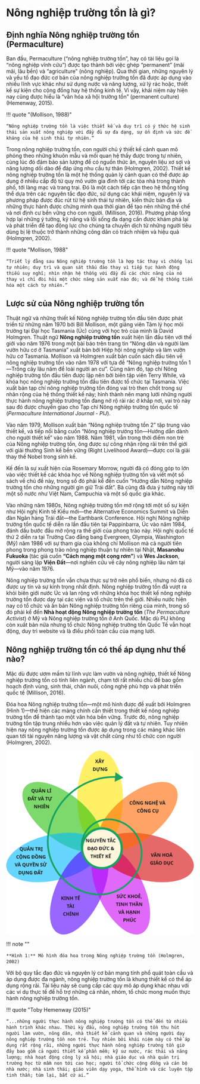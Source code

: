 # Nông nghiệp trường tồn là gì?

## Định nghĩa Nông nghiệp trường tồn (Permaculture)

Ban đầu, Permaculture (“nông nghiệp trường tồn”, hay có tài liệu gọi là “nông nghiệp vĩnh cửu”) được tạo thành bởi việc ghép “permanent” (mãi mãi, lâu bền) và “agriculture” (nông nghiệp). Qua thời gian, những nguyên lý và yếu tố đạo đức cơ bản của nông nghiệp trường tồn đã được áp dụng vào nhiều lĩnh vực khác như sử dụng nước và năng lượng, xử lý rác hoặc, thiết kế sự kiện cho cộng đồng hay hệ thống kinh tế. Vì vậy, khái niệm này hiện nay cũng được hiểu là “văn hóa xã hội trường tồn” (permanent culture) (Hemenway, 2015).

!!! quote "(Mollison, 1988)"

    “Nông nghiệp trường tồn là việc thiết kế và duy trì có ý thức hệ sinh thái sản xuất nông nghiệp với đầy đủ sự đa dạng, sự ổn định và sức đề kháng của hệ sinh thái tự nhiên.”

Trong nông nghiệp trường tồn, con người chủ ý thiết kế cảnh quan mô phỏng theo những khuôn mẫu và mối quan hệ thấy được trong tự nhiên, cùng lúc đó đảm bảo sản lượng để có nguồn thức ăn, nguyên liệu xơ sợi và năng lượng dồi dào để đáp ứng nhu cầu tự thân (Holmgren, 2002). Thiết kế nông nghiệp trường tồn là một hệ thống quản lý cảnh quan có thể được áp dụng ở nhiều cấp độ từ quy mô vườn gia đình tới các tòa nhà trong thành phố, tới làng mạc và trang trại. Đó là một cách tiếp cận theo hệ thống tổng thể dựa trên các nguyên tắc đạo đức, sử dụng các khái niệm, nguyên lý và phương pháp được đúc rút từ hệ sinh thái tự nhiên, kiến thức bản địa và những thực hành được chứng minh qua thời gian để tạo nên những thể chế và nơi định cư bền vững cho con người. (Millison, 2016). Phương pháp tổng hợp lại những ý tưởng, kỹ năng và lối sống đa dạng cần được khám phá lại và phát triển để tạo động lực cho chúng ta chuyển dịch từ những người tiêu dùng bị lệ thuộc trở thành những công dân có trách nhiệm và hiệu quả (Holmgren, 2002).

!!! quote "Mollison, 1988"

    “Triết lý đằng sau Nông nghiệp trường tồn là hợp tác thay vì chống lại tự nhiên; duy trì và quan sát thấu đáo thay vì tiếp tục hành động thiếu suy nghĩ; nhìn nhận hệ thống với đầy đủ các chức năng của nó thay vì chỉ đòi hỏi một chức năng sản xuất nào đó; và để hệ thống tiến hóa một cách tự nhiên.”

## Lược sử của Nông nghiệp trường tồn

Thuật ngữ và những thiết kế Nông nghiệp trường tồn đầu tiên được phát triển từ những năm 1970 bởi Bill Mollison, một giảng viên Tâm lý học môi trường tại Đại học Tasmania (Úc) cùng với học trò của mình là David Holmgren. Thuật ngữ **Nông nghiệp trường tồn** xuất hiện lần đầu tiên với thế giới vào năm 1976 trong một bài báo trên trang tin “Nông dân và người làm vườn hữu cơ ở Tasmania” xuất bản bởi Hiệp hội nông nghiêp và làm vườn hữu cơ Tasmania. Mollison và Holmgren xuất bản cuốn sách đầu tiên về nông nghiệp trường tồn vào năm 1978 với tựa đề “Nông nghiệp trường tồn 1&mdash;Trồng cây lâu năm để loài người an cư”. Cùng năm đó, tạp chí Nông nghiệp trường tồn đầu tiên được lập nên bởi biên tập viên Terry While, và khóa học nông nghiệp trường tồn đầu tiên được tổ chức tại Tasmania. Việc xuất bản tạp chí nông nghiệp trường tồn đóng vai trò then chốt trong sự nhân rộng của hệ thống thiết kế này; hình thành nên mạng lưới những người thực hành nông nghiệp trường tồn đang nở rộ rải rác ở khắp nơi, vai trò này sau đó được chuyển giao cho Tạp chí Nông nghiệp trường tồn quốc tế (*Permaculture International Journal - PIJ*).

Vào năm 1979, Mollison xuất bản “Nông nghiệp trường tồn 2” tập trung vào thiết kế, và tiếp nối bằng cuốn “Nông nghiệp trường tồn&mdash;Hướng dẫn dành cho người thiết kế” vào năm 1988. Năm 1981, vẫn trong thời điểm non trẻ của Nông nghiệp trường tồn, ông được sự công nhận rộng rãi trên thế giới với giải thưởng Sinh kế bền vững (Right Livelihood Award)&mdash;được coi là giải thay thế Nobel trong sinh kế.

Kế đến là sự xuất hiện của Rosemary Morrow, người đã có đóng góp to lớn vào việc thiết kế các khóa học về Nông nghiệp trường tồn và viết một số sách về chủ đề này, trong số đó phải kể đến cuốn “Hướng dẫn Nông nghiệp trường tồn cho những người gìn giữ Trái đất”. Bà cũng đã đưa ý tưởng này tới một số nước như Việt Nam, Campuchia và một số quốc gia khác.

Vào những năm 1980s, Nông nghiệp trường tồn mở rộng tới một số sự kiện như Hội nghị Kinh tế Kiểu mới&mdash;the Alternative Economics Summit và Diễn đàn Ngân hàng Trái đất&mdash;the Earthbank Conference. Hội nghị Nông nghiệp trường tồn quốc tế diễn ra lần đầu tiên tại Pappinbarra, Úc vào năm 1984, đánh dấu bước đầu mở rộng ra thế giới của phong trào này. Hội nghị quốc tế thứ 2 diễn ra tại Trường Cao đẳng bang Evergreen, Olympia, Washington (Mỹ) năm 1986 với sự tham gia của không chỉ Mollison mà cả người tiên phong trong phong trào nông nghiệp thuận tự nhiên tại Nhật, **Masanobu Fukuoka** (tác giả cuốn **“Cách mạng một cọng rơm”**) và **Wes Jackson**, người sáng lập **Viện Đất**&mdash;nơi nghiên cứu về cây nông nghiệp lâu năm tại Mỹ&mdash;vào năm 1976.

Nông nghiệp trường tồn vẫn chưa thực sự trở nên phổ biến, nhưng nó đã có được uy tín và sự kính trọng nhất định. Nông nghiệp trường tồn đã vượt ra khỏi biên giới nước Úc và lan rộng với những khóa học thiết kế nông nghiệp trường tồn được dạy tại các viện và tổ chức trên thế giới. Nhiều nước hiện nay có tổ chức và ấn bản Nông nghiệp trường tồn riêng của mình, trong số đó phải kể đến **Nhà hoạt động Nông nghiệp trường tồn** (*The Permaculture Activist*) ở Mỹ và Nông nghiệp trường tồn ở Anh Quốc. Mặc dù PIJ không còn xuất bản nữa nhưng tổ chức Nông nghiệp trường tồn Quốc Tế vẫn hoạt động, duy trì website và là điều phối toàn cầu của mạng lưới.

## Nông nghiệp trường tồn có thể áp dụng như thế nào?

Mặc dù được ươm mầm từ lĩnh vực làm vườn và nông nghiệp, thiết kế Nông nghiệp trường tồn có tính liên ngành, chạm tới rất nhiều chủ đề bao gồm hoạch định vùng, sinh thái, chăn nuôi, công nghệ phù hợp và phát triển quốc tế (Millison, 2016).

Đóa hoa Nông nghiệp trường tồn&mdash;một mô hình được đề xuất bởi Holmgren (Hình 1)&mdash;thể hiện các mảng chính cần thiết trong thiết kế nông nghiệp trường tồn để thành tạo một văn hóa bền vững. Trước đó, nông nghiệp trường tồn tập trung nhiều hơn vào việc quản lý đất và tự nhiên. Tuy nhiên hiện nay nông nghiệp trường tồn được áp dụng trong các mảng khác liên quan tới tài nguyên năng lượng và vật chất cũng như tổ chức con người (Holmgren, 2002).

![perma-hoa](../../assets/images/perma-hoa.svg)

!!! note ""

    **Hình 1:** Mô hình đóa hoa trong Nông nghiệp trường tồn (Holmgren, 2002)

Với bộ quy tắc đạo đức và nguyên lý cơ bản mang tính phổ quát toàn cầu và áp dụng được đa ngành, nông nghiệp trường tồn là khung thiết kế có thể áp dụng rộng rãi. Tài liệu này sẽ cung cấp các quy mô áp dụng khác nhau với các ví dụ thực tế để hỗ trợ những cá nhân, nhóm, tổ chức mong muốn thực hành nông nghiệp trường tồn.

!!! quote "Toby Hemenway (2015)"

    “...những người thực hành nông nghiệp trường tồn có thể đến từ nhiều hành trình khác nhau. Thời kỳ đầu, nông nghiệp trường tồn thu hút người làm vườn, nông dân, nhà thiết kế cảnh quan và những người dạy nông nghiệp trường tồn non trẻ. Tuy nhiên bởi khái niệm này có thể áp dụng rất rộng rãi, những người thực hành nông nghiệp trường tồn giờ đây bao gồm cả người thiết kế phần mềm; kỹ sư nước, rác thải và năng lượng; nhà hoạt động công lý xã hội; nhà giáo dục và nhà quản trị trường học từ mầm non tới cao học; người tổ chức cộng đồng và cán bộ nhà nước; nhà sinh thái; giáo viên dạy yoga, thể hình và các luyện tập tinh thần; túm lại, bất cứ ai.”

